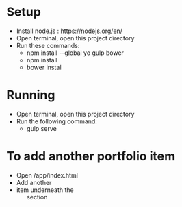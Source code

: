 # Setup

- Install node.js : https://nodejs.org/en/
- Open terminal, open this project directory
- Run these commands:
    - npm install --global yo gulp bower
    - npm install
    - bower install


# Running

- Open terminal, open this project directory
- Run the following command:
    - gulp serve

# To add another portfolio item

- Open /app/index.html
- Add another <li> item underneath the <ul class="portfolio-images"> section